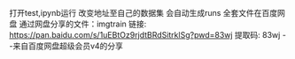 打开test,ipynb运行
改变地址至自己的数据集
会自动生成runs
全套文件在百度网盘
通过网盘分享的文件：imgtrain
链接: https://pan.baidu.com/s/1uEBtOz9rjdtBRdSitrklSg?pwd=83wj 提取码: 83wj 
--来自百度网盘超级会员v4的分享
